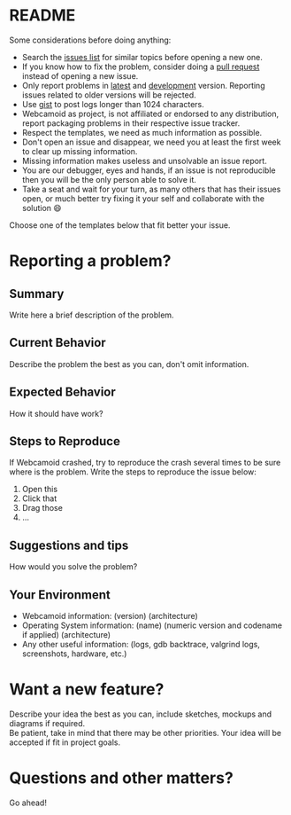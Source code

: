 # README

Some considerations before doing anything:

* Search the [issues list](https://github.com/webcamoid/webcamoid/issues) for similar topics before opening a new one.
* If you know how to fix the problem, consider doing a [pull request](https://github.com/webcamoid/webcamoid/pulls) instead of opening a new issue.
* Only report problems in [latest](https://github.com/webcamoid/webcamoid/releases) and [development](https://github.com/webcamoid/webcamoid/) version. Reporting issues related to older versions will be rejected.
* Use [gist](https://gist.github.com/) to post logs longer than 1024 characters.
* Webcamoid as project, is not affiliated or endorsed to any distribution, report packaging problems in their respective issue tracker.
* Respect the templates, we need as much information as possible.
* Don't open an issue and disappear, we need you at least the first week to clear up missing information.
* Missing information makes useless and unsolvable an issue report.
* You are our debugger, eyes and hands, if an issue is not reproducible then you will be the only person able to solve it.
* Take a seat and wait for your turn, as many others that has their issues open, or much better try fixing it your self and collaborate with the solution :smile:

Choose one of the templates below that fit better your issue.

# Reporting a problem?

## Summary

Write here a brief description of the problem.

## Current Behavior

Describe the problem the best as you can, don't omit information.

## Expected Behavior

How it should have work?

## Steps to Reproduce

If Webcamoid crashed, try to reproduce the crash several times to be sure where is the problem. Write the steps to reproduce the issue below:

1.  Open this
2.  Click that
3.  Drag those
4.  ...

## Suggestions and tips

How would you solve the problem?

## Your Environment

* Webcamoid information: (version) (architecture)
* Operating System information: (name) (numeric version and codename if applied) (architecture)
* Any other useful information: (logs, gdb backtrace, valgrind logs, screenshots, hardware, etc.)

# Want a new feature?

Describe your idea the best as you can, include sketches, mockups and diagrams if required.  
Be patient, take in mind that there may be other priorities. Your idea will be accepted if fit in project goals.

# Questions and other matters?

Go ahead!
